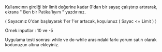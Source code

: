 Kullanıcının girdiği bir limit değerine kadar 0'dan bir sayaç çalıştırıp artırarak, ekrana " Ben bir Patika'lıyım " yazdırınız.

( Sayacınız 0'dan başlayarak 1'er 1'er artacak, koşulunuz ( Sayac <= Limit ) )

Örnek inputlar : 10 ve -5

Uygulama testi sonrası while ve do-while arasındaki farkı yorum satırı olarak kodunuzun altına ekleyiniz.
